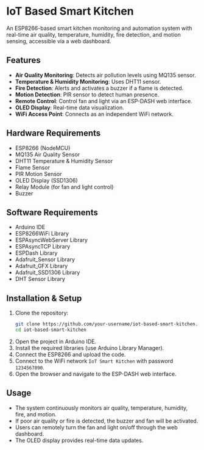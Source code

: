 # IoT Based Smart Kitchen

An ESP8266-based smart kitchen monitoring and automation system with real-time air quality, temperature, humidity, fire detection, and motion sensing, accessible via a web dashboard.

## Features
- **Air Quality Monitoring**: Detects air pollution levels using MQ135 sensor.
- **Temperature & Humidity Monitoring**: Uses DHT11 sensor.
- **Fire Detection**: Alerts and activates a buzzer if a flame is detected.
- **Motion Detection**: PIR sensor to detect human presence.
- **Remote Control**: Control fan and light via an ESP-DASH web interface.
- **OLED Display**: Real-time data visualization.
- **WiFi Access Point**: Connects as an independent WiFi network.

## Hardware Requirements
- ESP8266 (NodeMCU)
- MQ135 Air Quality Sensor
- DHT11 Temperature & Humidity Sensor
- Flame Sensor
- PIR Motion Sensor
- OLED Display (SSD1306)
- Relay Module (for fan and light control)
- Buzzer

## Software Requirements
- Arduino IDE
- ESP8266WiFi Library
- ESPAsyncWebServer Library
- ESPAsyncTCP Library
- ESPDash Library
- Adafruit_Sensor Library
- Adafruit_GFX Library
- Adafruit_SSD1306 Library
- DHT Sensor Library

## Installation & Setup
1. Clone the repository:
   ```sh
   git clone https://github.com/your-username/iot-based-smart-kitchen.git
   cd iot-based-smart-kitchen
   ```
2. Open the project in Arduino IDE.
3. Install the required libraries (use Arduino Library Manager).
4. Connect the ESP8266 and upload the code.
5. Connect to the WiFi network `IoT Smart Kitchen` with password `1234567890`.
6. Open the browser and navigate to the ESP-DASH web interface.

## Usage
- The system continuously monitors air quality, temperature, humidity, fire, and motion.
- If poor air quality or fire is detected, the buzzer and fan will be activated.
- Users can remotely turn the fan and light on/off through the web dashboard.
- The OLED display provides real-time data updates.



